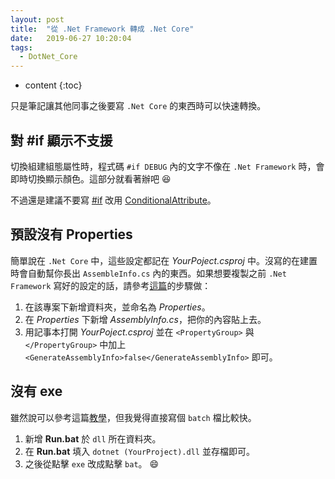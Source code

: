 ```yaml
---
layout: post
title:  "從 .Net Framework 轉成 .Net Core"
date:   2019-06-27 10:20:04
tags:  
  - DotNet_Core 
---
```


* content
{:toc}

只是筆記讓其他同事之後要寫 `.Net Core` 的東西時可以快速轉換。

<!-- more -->

## 對 #if 顯示不支援

切換組建組態屬性時，程式碼 `#if DEBUG` 內的文字不像在 `.Net Framework` 時，會即時切換顯示顏色。這部分就看著辦吧 :satisfied:

不過還是建議不要寫 [#if](https://docs.microsoft.com/zh-tw/dotnet/csharp/language-reference/preprocessor-directives/preprocessor-if) 改用 [ConditionalAttribute](https://docs.microsoft.com/en-us/dotnet/api/system.diagnostics.conditionalattribute?view=netframework-4.8)。

## 預設沒有 Properties

簡單說在 `.Net Core` 中，這些設定都記在 *YourPoject.csproj* 中。沒寫的在建置時會自動幫你長出 `AssembleInfo.cs` 內的東西。如果想要複製之前 `.Net Framework` 寫好的設定的話，請參考[這篇](https://stackoverflow.com/questions/42138418/equivalent-to-assemblyinfo-in-dotnet-core-csproj/42183749)的步驟做：

1. 在該專案下新增資料夾，並命名為 *Properties*。
2. 在 *Properties* 下新增 *AssemblyInfo.cs*，把你的內容貼上去。
3. 用記事本打開 *YourPoject.csproj* 並在 `<PropertyGroup>` 與 `</PropertyGroup>` 中加上 `<GenerateAssemblyInfo>false</GenerateAssemblyInfo>` 即可。

## 沒有 exe

雖然說可以參考這篇[教學](http://dog0416.blogspot.com/2018/06/visual-studio-2017net-core-20-net-core.html)，但我覺得直接寫個 `batch` 檔比較快。

1. 新增 **Run.bat** 於 `dll` 所在資料夾。
2. 在 **Run.bat** 填入 `dotnet (YourProject).dll` 並存檔即可。
3. 之後從點擊 `exe` 改成點擊 `bat`。 :smile: